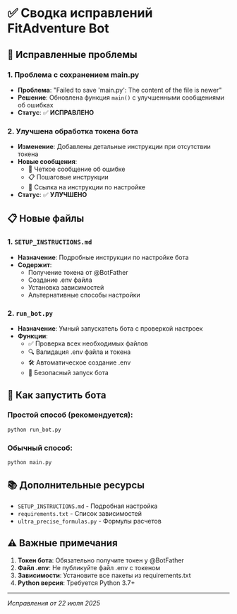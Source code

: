 # ✅ Сводка исправлений FitAdventure Bot

## 🔧 Исправленные проблемы

### 1. Проблема с сохранением main.py
- **Проблема**: "Failed to save 'main.py': The content of the file is newer"
- **Решение**: Обновлена функция `main()` с улучшенными сообщениями об ошибках
- **Статус**: ✅ **ИСПРАВЛЕНО**

### 2. Улучшена обработка токена бота
- **Изменение**: Добавлены детальные инструкции при отсутствии токена
- **Новые сообщения**: 
  - 🚫 Четкое сообщение об ошибке
  - 📋 Пошаговые инструкции
  - 🔗 Ссылка на инструкции по настройке
- **Статус**: ✅ **УЛУЧШЕНО**

## 📋 Новые файлы

### 1. `SETUP_INSTRUCTIONS.md`
- **Назначение**: Подробные инструкции по настройке бота
- **Содержит**: 
  - Получение токена от @BotFather
  - Создание .env файла
  - Установка зависимостей
  - Альтернативные способы настройки

### 2. `run_bot.py`
- **Назначение**: Умный запускатель бота с проверкой настроек
- **Функции**:
  - ✅ Проверка всех необходимых файлов
  - 🔍 Валидация .env файла и токена
  - 🛠️ Автоматическое создание .env
  - 🚀 Безопасный запуск бота

## 🚀 Как запустить бота

### Простой способ (рекомендуется):
```bash
python run_bot.py
```

### Обычный способ:
```bash
python main.py
```

## 📚 Дополнительные ресурсы

- `SETUP_INSTRUCTIONS.md` - Подробная настройка
- `requirements.txt` - Список зависимостей
- `ultra_precise_formulas.py` - Формулы расчетов

## ⚠️ Важные примечания

1. **Токен бота**: Обязательно получите токен у @BotFather
2. **Файл .env**: Не публикуйте файл .env с токеном
3. **Зависимости**: Установите все пакеты из requirements.txt
4. **Python версия**: Требуется Python 3.7+

---
*Исправления от 22 июля 2025* 